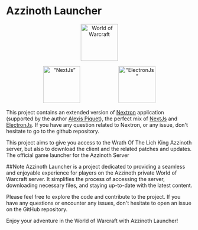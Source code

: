 # Azzinoth Launcher
<p align="center">
  <img
    src="https://www.nicepng.com/png/full/954-9540198_wow-logo-warcraft.png"
    alt="World of Warcraft"
    width="100"
    hspace="50">
</p>
<p align="center">
  <img
    src="https://www.svgrepo.com/show/354113/nextjs-icon.svg"
    alt= “NextJs”
    width="100"
    hspace="50">
  <img
    src="https://www.electronjs.org/fr/assets/img/logo.svg"
    alt= “ElectronJs”
    width="100"
    hspace="50">
</p>

This project contains an extended version of [Nextron](https://github.com/saltyshiomix/nextron) application (supported by the author [Alexis Piquet](https://github.com/alexis-piquet)), the perfect mix of [NextJs](https://nextjs.org/) and [ElectronJs](https://www.electronjs.org/fr/). If you have any question related to Nextron, or any issue, don't hesitate to go to the github repository.

This project aims to give you access to the Wrath Of The Lich King Azzinoth server, but also to download the client and the related patches and updates.
The official game launcher for the Azzinoth Server 


##Note
Azzinoth Launcher is a project dedicated to providing a seamless and enjoyable experience for players on the Azzinoth private World of Warcraft server. It simplifies the process of accessing the server, downloading necessary files, and staying up-to-date with the latest content.

Please feel free to explore the code and contribute to the project. If you have any questions or encounter any issues, don't hesitate to open an issue on the GitHub repository.

Enjoy your adventure in the World of Warcraft with Azzinoth Launcher!
